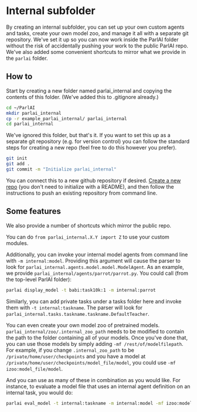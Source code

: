 # Internal subfolder

By creating an internal subfolder, you can set up your own custom agents and tasks,
create your own model zoo, and manage it all with a separate git repository.
We've set it up so you can now work inside the ParlAI folder without the risk of accidentally pushing your work to the public ParlAI repo.
We've also added some convenient shortcuts to mirror what we provide in the `parlai` folder.

## How to

Start by creating a new folder named parlai_internal and copying the contents of this folder.
 (We've added this to .gitignore already.)

```bash
cd ~/ParlAI
mkdir parlai_internal
cp -r example_parlai_internal/ parlai_internal
cd parlai_internal
```

We've ignored this folder, but that's it. If you want to set this up as
a separate git repository (e.g. for version control) you can follow the standard steps
for creating a new repo (feel free to do this however you prefer).

```bash
git init
git add .
git commit -m "Initialize parlai_internal"
```

You can connect this to a new github repository if desired.
[Create a new repo](https://github.com/new) (you don't need to initialize
with a README), and then follow the instructions to push
an existing repository from command line.


## Some features

We also provide a number of shortcuts which mirror the public repo.

You can do `from parlai_internal.X.Y import Z` to use your custom modules.

Additionally, you can invoke your internal model agents from command line with `-m internal:model`.
Providing this argument will cause the parser to look for `parlai_internal.agents.model.model.ModelAgent`.
As an example, we provide `parlai_internal/agents/parrot/parrot.py`. You could call
(from the top-level ParlAI folder):

```bash
parlai display_model -t babi:task10k:1 -m internal:parrot
```

Similarly, you can add private tasks under a tasks folder here and invoke them with `-t internal:taskname`.
The parser will look for `parlai_internal.tasks.taskname.taskname.DefaultTeacher`.

You can even create your own model zoo of pretrained models. `parlai_internal/zoo/.internal_zoo_path`
needs to be modified to contain the path to the folder containing all of your models. Once
you've done that, you can use those models by simply adding `-mf /rest/of/modelfilepath`.
For example, if you change `.internal_zoo_path` to be `/private/home/user/checkpoints`
and you have a model at `/private/home/user/checkpoints/model_file/model`, you could use `-mf izoo:model_file/model`.

And you can use as many of these in combination as you would like. For instance, to evaluate a model file that uses
an internal agent definition on an internal task, you would do:

```bash
parlai eval_model -t internal:taskname -m internal:model -mf izoo:model_file/model
```
